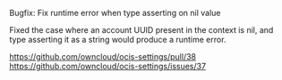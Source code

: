 Bugfix: Fix runtime error when type asserting on nil value

Fixed the case where an account UUID present in the context is nil, and type asserting it as a string would produce a runtime error.

https://github.com/owncloud/ocis-settings/pull/38
https://github.com/owncloud/ocis-settings/issues/37
